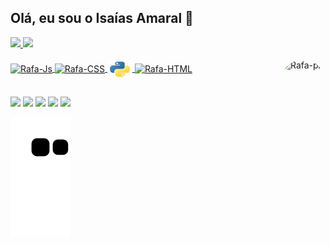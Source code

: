 ## Olá, eu sou o Isaías Amaral 👋

<div align="left">
  <a href="https://github.com/isaias799">
  <img height="180em" src="https://github-readme-stats.vercel.app/api?username=isaias799&show_icons=true&theme=dracula&include_all_commits=true&count_private=true"/>  
      <img height="180em" src="https://github-readme-stats.vercel.app/api/top-langs/?username=isaias799&layout=compact&langs_count=7&theme=dracula"/> 
  
</div>
  <div style="display: inline_block"><br>
  <img align="center" alt="Rafa-Js" height="30" width="40" src="https://cdn.jsdelivr.net/gh/devicons/devicon/icons/vscode/vscode-original.svg" />
  <img align="center" alt="Rafa-CSS" height="30" width="40" src="https://cdn.jsdelivr.net/gh/devicons/devicon/icons/r/r-original.svg" />
  <img align="center" alt="Rafa-Python" height="30" width="40" src="https://raw.githubusercontent.com/devicons/devicon/master/icons/python/python-original.svg">
  <img align="center" alt="Rafa-HTML" height="30" width="40" src="https://cdn.jsdelivr.net/gh/devicons/devicon/icons/pytest/pytest-original.svg" />
  <img align="right" alt="Rafa-pic" height="150" style="border-radius:50px;" src= https://media4.giphy.com/media/7uDtQm2jKdS0VGLg46/giphy.gif?cid=ecf05e472d2c0ws9hmfkaxh0a8yjan9u6yhhmqyoq7obvx38&rid=giphy.gif&ct=g"[https://media.discordapp.net/attachments/639956127056134178/890373478988013628/Publicacoes_Instagram_1_1.png?width=676&height=676](https://media4.giphy.com/media/7uDtQm2jKdS0VGLg46/giphy.gif?cid=ecf05e472d2c0ws9hmfkaxh0a8yjan9u6yhhmqyoq7obvx38&rid=giphy.gif&ct=g)">
</div>
  
  ##
  
 <div> 
  <a href="https://www.youtube.com/channel/UCoY_bnbLRsvEwfz_LLgelvQ" target="_blank"><img src="https://img.shields.io/badge/YouTube-FF0000?style=for-the-badge&logo=youtube&logoColor=white" target="_blank"></a>
  <a href="https://instagram.com/isaias_araujo._?igshid=YmMyMTA2M2Y=" target="_blank"><img src="https://img.shields.io/badge/-Instagram-%23E4405F?style=for-the-badge&logo=instagram&logoColor=white" target="_blank"></a>
 <a href="https://discord.com/channels/1051842147474747482/1051842148036788256" target="_blank"><img src="https://img.shields.io/badge/Discord-7289DA?style=for-the-badge&logo=discord&logoColor=white" target="_blank"></a> 
  <a href = "mailto:isaiahmarinebiologist@gmail.com"><img src="https://img.shields.io/badge/-Gmail-%23333?style=for-the-badge&logo=gmail&logoColor=white" target="_blank"></a>
  <a href="https://www.linkedin.com/in/isaias-amaral-silva-1164a225a/" target="_blank"><img src="https://img.shields.io/badge/-LinkedIn-%230077B5?style=for-the-badge&logo=linkedin&logoColor=white" target="_blank"></a> 
 
 ![Snake animation](https://github.com/rafaballerini/rafaballerini/blob/output/github-contribution-grid-snake.svg)
    
</div>
